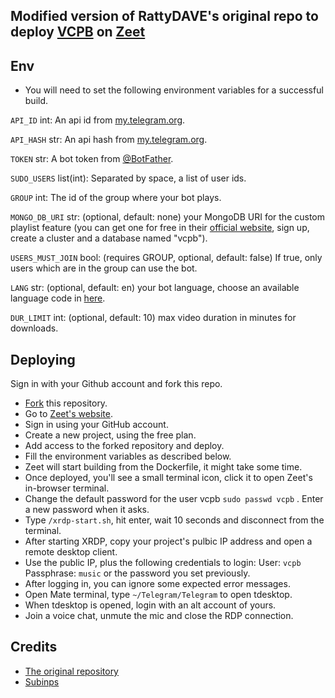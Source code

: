 ## Modified version of  RattyDAVE's original repo to deploy [VCPB](https://github.com/rojserbest/VCPB) on [Zeet](https://zeet.co/)

## Env
* You will need to set the following environment variables for a successful build.

`API_ID` int: An api id from [my.telegram.org](https://my.telegram.org/apps).

`API_HASH` str: An api hash from [my.telegram.org](https://my.telegram.org/apps).

`TOKEN` str: A bot token from [@BotFather](https://t.me/BotFather).

`SUDO_USERS` list(int): Separated by space, a list of user ids.

`GROUP` int: The id of the group where your bot plays. 

`MONGO_DB_URI` str: (optional, default: none) your MongoDB URI for the custom playlist feature (you can get one for free in their [official website](https://mongodb.com/), sign up, create a cluster and a database named "vcpb").

`USERS_MUST_JOIN` bool: (requires GROUP, optional, default: false) If true, only users which are in the group can use the bot.
    
`LANG` str: (optional, default: en) your bot language, choose an available language code in [here](https://github.com/rojserbest/vcpb/tree/main/strings).

`DUR_LIMIT` int: (optional, default: 10) max video duration in minutes for downloads.

## Deploying
Sign in with your Github account and fork this repo.

* [Fork](https://github.com/rojserbest/vcpb-zeet-deploy/fork) this repository.
* Go to [Zeet's website](https://zeet.co/).
* Sign in using your GitHub account.
* Create a new project, using the free plan.
* Add access to the forked repository and deploy.
* Fill the environment variables as described below.
* Zeet will start building from the Dockerfile, it might take some time.
* Once deployed, you'll see a small terminal icon, click it to open Zeet's in-browser terminal.
* Change the default password for the user vcpb `sudo passwd vcpb` . Enter a new password when it asks.
* Type `/xrdp-start.sh`, hit enter, wait 10 seconds and disconnect from the terminal.
* After starting XRDP, copy your project's pulbic IP address and open a remote desktop client.
* Use the public IP, plus the following credentials to login:
    User: `vcpb`  
    Passphrase: `music` or the password you set previously.
* After logging in, you can ignore some expected error messages.
* Open Mate terminal, type `~/Telegram/Telegram` to open tdesktop.
* When tdesktop is opened, login with an alt account of yours.
* Join a voice chat, unmute the mic and close the RDP connection.
  
## Credits
* [The original repository](https://github.com/RattyDAVE/docker-ubuntu-xrdp-mate-custom)
* [Subinps](https://github.com/subinps) 
